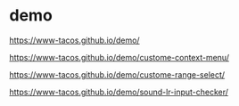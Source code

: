 # demo

<https://www-tacos.github.io/demo/>

<https://www-tacos.github.io/demo/custome-context-menu/>

<https://www-tacos.github.io/demo/custome-range-select/>

<https://www-tacos.github.io/demo/sound-lr-input-checker/>
